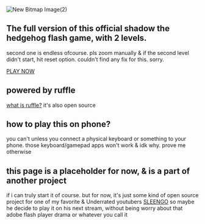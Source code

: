 ![New Bitmap Image(2)](https://github.com/user-attachments/assets/09c5680b-2c57-4b82-ae8c-e911272bfd09)

## The full version of this official shadow the hedgehog flash game, with 2 levels.
  second one is endless ofcourse. pls zoom manually & if the second level didn't start, hit reset option. couldn't find any fix for this. sorry.

  [PLAY NOW](https://neocharmy.github.io/shadow/)

## powered by ruffle
[what is ruffle?](https://ruffle.rs/) it's also open source

## how to play this on phone? 
you can't unless you connect a physical keyboard or something to your phone. those keyboard/gamepad apps won't work & idk why. prove me otherwise

## this page is a placeholder for now, & is a part of another project
if i can truly start it of course. but for now, it's just some kind of open source project for one of my favorite & Underrated youtubers [SLEENGO](https://www.youtube.com/@Sleengo) so maybe he decide to play it on his next stream, without being worry about that adobe flash player drama or whatever you call it
